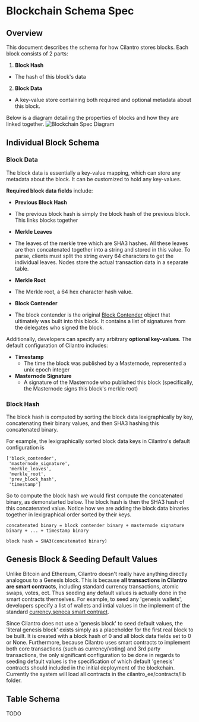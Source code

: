 # Blockchain Schema Spec

## Overview

This document describes the schema for how Cilantro stores blocks. Each block
consists of 2 parts:
1. **Block Hash**
  - The hash of this block's data
2. **Block Data**
  - A key-value store containing both required and optional metadata about this block.

Below is a diagram detailing the properties of blocks and how they are linked together.
![Blockchain Spec Diagram](https://www.lucidchart.com/publicSegments/view/f375769e-b275-450e-93ad-46a3212dcf7b/image.png)

## Individual Block Schema

### Block Data

The block data is essentially a key-value mapping, which can store any metadata
about the block. It can be customized to hold any key-values.

**Required block data fields** include:
*  **Previous Block Hash**
  - The previous block hash is simply the block hash of the previous block. This
    links blocks together
*  **Merkle Leaves**
  - The leaves of the merkle tree which are SHA3 hashes. All these leaves are then
    concatenated together into a string and stored in this value. To parse,
    clients must split the string every 64 characters to get the individual leaves.
    Nodes store the actual transaction data in a separate table.
*  **Merkle Root**
  - The Merkle root, a 64 hex character hash value.
*  **Block Contender**
  - The block contender is the original [Block Contender](https://github.com/Lamden/cilantro_ee/blob/master/cilantro_ee/messages/consensus/block_contender.py) object that ultimately
    was built into this block. It contains a list of signatures from the delegates
    who signed the block.

Additionally, developers can specify any arbitrary **optional key-values**. The default
configuration of Cilantro includes:
* **Timestamp**
  - The time the block was published by a Masternode, represented a unix epoch
    integer
* **Masternode Signature**
  - A signature of the Masternode who published this block (specifically, the Masternode signs this block's merkle root)

### Block Hash

The block hash is computed by sorting the block data lexigraphically by key,
concatenating their binary values, and then SHA3 hashing this concatenated binary.

For example, the lexigraphically sorted block data keys in Cilantro's default
configuration is
```
['block_contender',
 'masternode_signature',
 'merkle_leaves',
 'merkle_root',
 'prev_block_hash',
 'timestamp']
```
So to compute the block hash we would first compute the concatenated binary, as demonstarted below.
The block hash is then the SHA3 hash of this concatenated value. Notice how we are adding the
block data binaries together in lexigraphical order sorted by their keys.
```
concatenated binary = block contender binary + masternode signature binary + ... + timestamp binary

block hash = SHA3(concatenated binary)
```

## Genesis Block & Seeding Default Values

Unlike Bitcoin and Ethereum, Cilantro doesn't really have anything directly analogous to a Genesis block. This is because **all transactions in Cilantro are smart contracts**, including standard currency transactions, atomic swaps, votes, ect. Thus seeding any default values is actually done in the smart contracts themselves. For example, to seed any 'genesis wallets', developers specify a list of wallets and intial values in the implement of the standard [currency.seneca smart contract](https://github.com/Lamden/cilantro_ee/blob/master/cilantro_ee/contracts/lib/currency.seneca).

Since Cilantro does not use a 'genesis block' to seed default values, the 'literal genesis block'
exists simply as a placeholder for the first real block to be built. It is created
with a block hash of 0 and all block data fields set to 0 or None. Furthermore, because Cilantro uses smart contracts to implement both core transactions (such as currency/voting) and 3rd party transactions, the only significant configuration to be done in regards to seeding default values is the specification
of which default 'genesis' contracts should included in the initial deployment of
the blockchain. Currently the system will load all contracts in the cilantro_ee/contracts/lib folder.

## Table Schema
TODO
